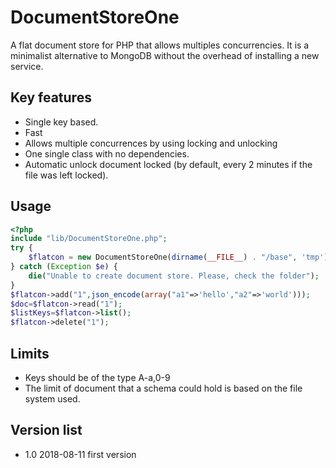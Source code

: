 # DocumentStoreOne
A flat document store for PHP that allows multiples concurrencies. It is a minimalist alternative to MongoDB without the overhead of installing a new service.

## Key features
- Single key based.
- Fast
- Allows multiple concurrences by using locking and unlocking
- One single class with no dependencies.
- Automatic unlock document locked (by default, every 2 minutes if the file was left locked).

## Usage

```php
<?php
include "lib/DocumentStoreOne.php";
try {
    $flatcon = new DocumentStoreOne(dirname(__FILE__) . "/base", 'tmp');
} catch (Exception $e) {
    die("Unable to create document store. Please, check the folder");
}
$flatcon->add("1",json_encode(array("a1"=>'hello',"a2"=>'world')));
$doc=$flatcon->read("1");
$listKeys=$flatcon->list();
$flatcon->delete("1");
```

## Limits
- Keys should be of the type A-a,0-9
- The limit of document that a schema could hold is based on the file system used.

## Version list

- 1.0 2018-08-11 first version
